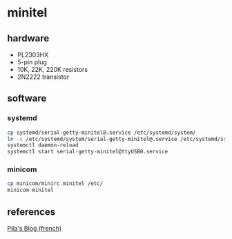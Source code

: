 # minitel

## hardware

* PL2303HX
* 5-pin plug
* 10K, 22K, 220K resistors
* 2N2222 transistor


## software

### systemd

```sh
cp systemd/serial-getty-minitel@.service /etc/systemd/system/
ln -s /etc/systemd/system/serial-getty-minitel@.service /etc/systemd/system/getty.target.wants/serial-getty-minitel@ttyUSB0.service
systemctl daemon-reload
systemctl start serial-getty-minitel@ttyUSB0.service
```

### minicom

```sh
cp minicom/minirc.minitel /etc/
minicom minitel
```

## references

[Pila's Blog (french)](http://pila.fr/wordpress/?p=361)
